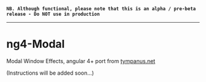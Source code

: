 **`NB. Although functional, please note that this is an alpha / pre-beta release - Do NOT use in production`**

---

# ng4-Modal
Modal Window Effects, angular 4+ port from [tympanus.net](https://tympanus.net/codrops/2013/06/25/nifty-modal-window-effects/)

(Instructions will be added soon...)
